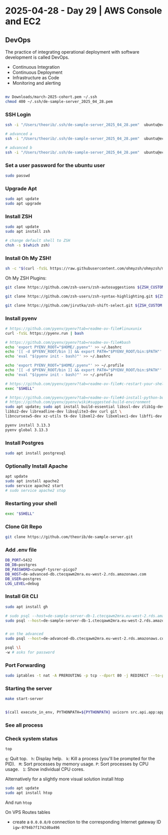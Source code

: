 # 2025-04-28 - Day 29 | AWS Console and EC2
## DevOps
The practice of integrating operational deployment with software development is called DevOps.
- Continuous Integration
- Continuous Deployment
- Infrastructure as Code
- Monitoring and alerting

## 
```bash
mv Downloads/march-2025-cohort.pem ~/.ssh
chmod 400 ~/.ssh/de-sample-server_2025_04_28.pem
```


### SSH Login
```bash
ssh -i "/Users/theorib/.ssh/de-sample-server_2025_04_28.pem"  ubuntu@ec2-13-40-107-82.eu-west-2.compute.amazonaws.com

# advanced a
ssh -i "/Users/theorib/.ssh/de-sample-server_2025_04_28.pem"  ubuntu@ec2-18-171-243-220.eu-west-2.compute.amazonaws.com

# advanced b
ssh -i "/Users/theorib/.ssh/de-sample-server_2025_04_28.pem"  ubuntu@ec2-18-134-74-107.eu-west-2.compute.amazonaws.com


```
### Set a user password for the ubuntu user
```bash
sudo passwd
```

### Upgrade Apt
```bash
sudo apt update
sudo apt upgrade
```

### Install ZSH
```bash
sudo apt update
sudo apt install zsh

# change default shell to ZSH
chsh -s $(which zsh)
```
### Install Oh My ZSH!
```bash
sh -c "$(curl -fsSL https://raw.githubusercontent.com/ohmyzsh/ohmyzsh/master/tools/install.sh)"
```

Oh My ZSH Plugins:
```bash
git clone https://github.com/zsh-users/zsh-autosuggestions ${ZSH_CUSTOM:-~/.oh-my-zsh/custom}/plugins/zsh-autosuggestions

git clone https://github.com/zsh-users/zsh-syntax-highlighting.git ${ZSH_CUSTOM:-~/.oh-my-zsh/custom}/plugins/zsh-syntax-highlighting

git clone https://github.com/jirutka/zsh-shift-select.git ${ZSH_CUSTOM:-~/.oh-my-zsh/custom}/plugins/zsh-shift-select

```

### Install pyenv
```bash
# https://github.com/pyenv/pyenv?tab=readme-ov-file#linuxunix
curl -fsSL https://pyenv.run | bash

# https://github.com/pyenv/pyenv?tab=readme-ov-file#bash
echo 'export PYENV_ROOT="$HOME/.pyenv"' >> ~/.bashrc
echo '[[ -d $PYENV_ROOT/bin ]] && export PATH="$PYENV_ROOT/bin:$PATH"' >> ~/.bashrc
echo 'eval "$(pyenv init - bash)"' >> ~/.bashrc

echo 'export PYENV_ROOT="$HOME/.pyenv"' >> ~/.profile
echo '[[ -d $PYENV_ROOT/bin ]] && export PATH="$PYENV_ROOT/bin:$PATH"' >> ~/.profile
echo 'eval "$(pyenv init - bash)"' >> ~/.profile

# https://github.com/pyenv/pyenv?tab=readme-ov-file#c-restart-your-shell
exec "$SHELL"

# https://github.com/pyenv/pyenv?tab=readme-ov-file#d-install-python-build-dependencies
# https://github.com/pyenv/pyenv/wiki#suggested-build-environment
sudo apt update; sudo apt install build-essential libssl-dev zlib1g-dev \
libbz2-dev libreadline-dev libsqlite3-dev curl git \
libncursesw5-dev xz-utils tk-dev libxml2-dev libxmlsec1-dev libffi-dev liblzma-dev

pyenv install 3.13.3
pyenv global 3.13.3
```

### Install Postgres
```bash
sudo apt install postgresql
```

### Optionally Install Apache
```bash
apt update
sudo apt install apache2
sudo service apache2 start
# sudo service apache2 stop
```


### Restarting your shell
```bash
exec "$SHELL"
```

### Clone Git Repo
```bash
git clone https://github.com/theorib/de-sample-server.git
```

### Add .env file
```bash
DB_PORT=5432
DB_DB=postgres
DB_PASSWORD=cunwyF-tysrer-picgo7
DB_HOST=de-advanced-db.ctecqawm2mra.eu-west-2.rds.amazonaws.com
DB_USER=postgres
LOG_LEVEL=debug
```

### Install Git CLI
```bash
sudo apt install gh
```



```bash
# sudo psql --host=de-sample-server-db-1.ctecqawm2mra.eu-west-2.rds.amazonaws.com --port=5432 --dbname=postgres --username=postgres
sudo psql --host=de-sample-server-db-1.ctecqawm2mra.eu-west-2.rds.amazonaws.com --port=5432 --dbname=postgres --username=postgres -f ./seed.sql


# on the advanced
sudo psql --host=de-advanced-db.ctecqawm2mra.eu-west-2.rds.amazonaws.com --port=5432 --dbname=postgres --username=postgres -f ./src/data/seed.sql

```

```bash
psql \l
-w # asks for password
```


### Port Forwarding
```bash
sudo iptables -t nat -A PREROUTING -p tcp --dport 80 -j REDIRECT --to-port 8000
```

### Starting the server
```bash
make start-server


$(call execute_in_env, PYTHONPATH=${PYTHONPATH} uvicorn src.api.app:app --reload --host 0.0.0.0 --port 80)
```


### See all process

### Check system status
```bash
top
```
`q`: Quit top.   
`h`: Display help.   
`k`: Kill a process (you'll be prompted for the PID).   
`M`: Sort processes by memory usage.
`P`: Sort processes by CPU usage.   
`1`: Show individual CPU cores.

Alternatively for a slightly more visual solution install htop
```bash
sudo apt update
sudo apt install htop
```
And run `htop`




On VPS Routes tables
- create a `0.0.0.0/0` connection to the corresponding Internet gateway ID `igw-0794b7f1742d0a496`